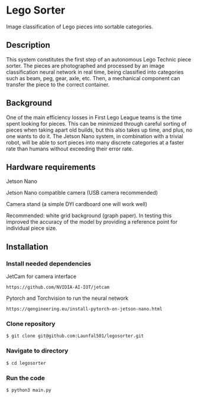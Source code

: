 # Lego Sorter
Image classification of Lego pieces into sortable categories.

## Description
This system constitutes the first step of an autonomous Lego Technic piece sorter. The pieces are photographed and processed by an image classification neural network in real time, being classified into categories such as beam, peg, gear, axle, etc. Then, a mechanical component can transfer the piece to the correct container.

## Background
One of the main efficiency losses in First Lego League teams is the time spent looking for pieces. This can be minimized through careful sorting of pieces when taking apart old builds, but this also takes up time, and plus, no one wants to do it. The Jetson Nano system, in combination with a trivial robot, will be able to sort pieces into many discrete categories at a faster rate than humans without exceeding their error rate.

## Hardware requirements
Jetson Nano

Jetson Nano compatible camera (USB camera recommended)

Camera stand (a simple DYI cardboard one will work well)

Recommended: white grid background (graph paper). In testing this improved the accuracy of the model by providing a reference point for individual piece size.

## Installation
### Install needed dependencies
JetCam for camera interface
```
https://github.com/NVIDIA-AI-IOT/jetcam
```
Pytorch and Torchvision to run the neural network
```
https://qengineering.eu/install-pytorch-on-jetson-nano.html
```


### Clone repository
```
$ git clone git@github.com:Launfal501/legosorter.git
```

### Navigate to directory
```
$ cd legosorter
```

### Run the code
```
$ python3 main.py
